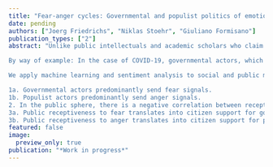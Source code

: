 ```yaml
---
title: "Fear-anger cycles: Governmental and populist politics of emotion (Under Review)"
date: pending
authors: ["Joerg Friedrichs", "Niklas Stoehr", "Giuliano Formisano"]
publication_types: ["2"]
abstract: "Unlike public intellectuals and academic scholars who claim that populists thrive on fear of minority groups (e.g. Michael Moore, Martha Nussbaum), we suggest that what they thrive on is anger against governmental actors. It is governmental actors who increasingly rely on fear, be it to pursue policy objectives or to keep populists at bay. The Brexit referendum, election of Donald Trump, and COVID-19 are cases in point. In a battle for the hearts and minds of the people, governmental and populist actors send fear and anger signals, respectively. We theorize this contest of fear and anger as the fear-anger cycle and trace it in concrete manifestations.

By way of example: In the case of COVID-19, governmental actors, which may include politicians from oppositional parties such as Labour in the UK, sent fear signals related to real and constructed danger. These fear signals resonated percolated through mainstream media and resonated with citizens, translating into more support for governmental actors. To the extent that fear-driven policies have induced significant dislocation and frustration among the populace (economic recession, job losses etc.), the politics of anger has been hitting back with a vengeance.

We apply machine learning and sentiment analysis to social and public media data obtained from Twitter and GDELT, as well as events and public opinion data, to investigate the following set of hypotheses.

1a. Governmental actors predominantly send fear signals.
1b. Populist actors predominantly send anger signals.
2. In the public sphere, there is a negative correlation between receptiveness to fear signals on the one hand and anger signals on the other.
3a. Public receptiveness to fear translates into citizen support for governmental actors
3b. Public receptiveness to anger translates into citizen support for populist actors."
featured: false
image:
  preview_only: true
publication: "*Work in progress*"
---
```


